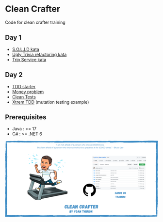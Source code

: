 # Clean Crafter
Code for clean crafter training

## Day 1
- [S.O.L.I.D kata](solid-kata/README.md)
- [Ugly Trivia refactoring kata](trivia-kata/README.md)
- [Trip Service kata](tripservice-kata/README.md)

## Day 2
- [TDD starter](tdd-kata/README.md)
- [Money problem](money-problem/README.md)
- [Clean Tests](clean-tests/README.md)
- [Xtrem TDD](xtrem-tdd/README.md) (mutation testing example)

## Prerequisites
* Java : >= 17
* C# : >= .NET 6

![Clean Crafter](img/clean-crafter.png)
